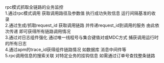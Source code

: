 rpc模式抓取全链路的业务监控  
1.通过rpc模式调用 获取调用路径及参数值 执行成功失败信息 运行间隔基准的收录  
2.通过生成/抓取request_id 获取调用链路 并传递request_id到调用的服务 由此依次传递 即可获得所有链路调用情况  
3.通过对日志组件强化 通过唯一线程号与集合键值对或MDC方式 捕获调用运行时的所有日志  
4.通过apm的trace_id获得组件链路情况 如数据库 消息中间件等  
5.rpc调用信息的搜索关联 对特定业务的挂钩信息 如需通过订单号查找整条链路   